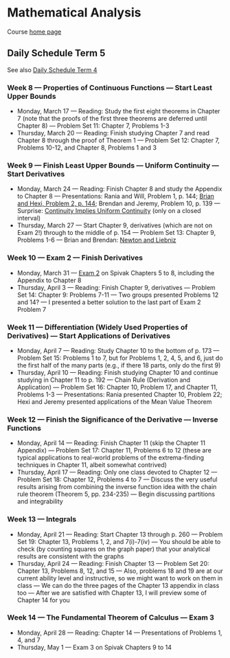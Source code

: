 # Mathematical Analysis

Course [home page](./)

## Daily Schedule Term 5

See also [Daily Schedule Term 4](./daily_schedule_term_4.html)

### Week 8 &mdash; Properties of Continuous Functions &mdash; Start Least Upper Bounds

* Monday, March 17 &mdash; Reading: Study the first eight theorems in Chapter 7 (note that the proofs of the first three theorems are deferred until Chapter 8) &mdash; Problem Set 11: Chapter 7, Problems 1-3
* Thursday, March 20 &mdash; Reading: Finish studying Chapter 7 and read Chapter 8 through the proof of Theorem 1 &mdash; Problem Set 12: Chapter 7, Problems 10-12, and Chapter 8, Problems 1 and 3

### Week 9 &mdash; Finish Least Upper Bounds &mdash; Uniform Continuity &mdash; Start Derivatives

* Monday, March 24 &mdash; Reading: Finish Chapter 8 and study the Appendix to Chapter 8 &mdash; Presentations: Rania and Will, Problem 1, p. 144; [Brian and Hexi, Problem 2, p. 144](./illustrations/UniformContinuity.nb.pdf); Brendan and Jeremy, Problem 10, p. 139 &mdash; Surprise: [Continuity Implies Uniform Continuity](./illustrations/ContinuityImpliesUniformContinuity.nb.pdf) (only on a closed interval)
* Thursday, March 27 &mdash; Start Chapter 9, derivatives (which are not on Exam 2!) through to the middle of p. 154 &mdash; Problem Set 13: Chapter 9, Problems 1-6 &mdash; Brian and Brendan: [Newton and Liebniz](./illustrations/NewtonAndLeibniz.nb.pdf)

### Week 10 &mdash; Exam 2 &mdash; Finish Derivatives

* Monday, March 31 &mdash; [Exam 2](./exams/Exam2.nb.pdf) on Spivak Chapters 5 to 8, including the Appendix to Chapter 8
* Thursday, April 3 &mdash; Reading: Finish Chapter 9, derivatives &mdash; Problem Set 14: Chapter 9: Problems 7-11 &mdash; Two groups presented Problems 12 and 14? &mdash; I presented a better solution to the last part of Exam 2 Problem 7

### Week 11 &mdash; Differentiation (Widely Used Properties of Derivatives) &mdash; Start Applications of Derivatives

* Monday, April 7 &mdash; Reading: Study Chapter 10 to the bottom of p. 173 &mdash; Problem Set 15: Problems 1 to 7, but for Problems 1, 2, 4, 5, and 6, just do the first half of the many parts (e.g., if there 18 parts, only do the first 9)
* Thursday, April 10 &mdash; Reading: Finish studying Chapter 10 and continue studying in Chapter 11 to p. 192 &mdash; Chain Rule (Derivation and Application) &mdash; Problem Set 16: Chapter 10, Problem 17, and Chapter 11, Problems 1-3 &mdash; Presentations: Rania presented Chapter 10, Problem 22; Hexi and Jeremy presented applications of the Mean Value Theorem

### Week 12 &mdash; Finish the Significance of the Derivative &mdash; Inverse Functions

* Monday, April 14 &mdash; Reading: Finish Chapter 11 (skip the Chapter 11 Appendix) &mdash; Problem Set 17: Chapter 11, Problems 6 to 12 (these are typical applications to real-world problems of the extrema-finding techniques in Chapter 11, albeit somewhat contrived)
* Thursday, April 17 &mdash; Reading: Only one class devoted to Chapter 12 &mdash; Problem Set 18: Chapter 12, Problems 4 to 7 &mdash; Discuss the very useful results arising from combining the inverse function idea with the chain rule theorem (Theorem 5, pp. 234-235) &mdash; Begin discussing partitions and integrability

### Week 13 &mdash; Integrals

* Monday, April 21 &mdash; Reading: Start Chapter 13 through p. 260 &mdash; Problem Set 19: Chapter 13, Problems 1, 2, and 7(i)-7(iv) &mdash; You should be able to check (by counting squares on the graph paper) that your analytical results are consistent with the graphs
* Thursday, April 24 &mdash; Reading: Finish Chapter 13 &mdash; Problem Set 20: Chapter 13, Problems 8, 12, and 15 &mdash; Also, problems 18 and 19 are at our current ability level and instructive, so we might want to work on them in class &mdash; We can do the three pages of the Chapter 13 appendix in class too &mdash; After we are satisfied with Chapter 13, I will preview some of Chapter 14 for you

### Week 14 &mdash; The Fundamental Theorem of Calculus &mdash; Exam 3

* Monday, April 28 &mdash; Reading: Chapter 14 &mdash; Presentations of Problems 1, 4, and 7
* Thursday, May 1 &mdash; Exam 3 on Spivak Chapters 9 to 14
